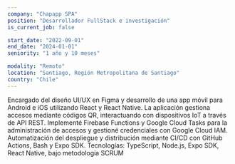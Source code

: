 ```yaml
---
company: "Chapapp SPA"
position: "Desarrollador FullStack e investigación"
is_current_job: false

start_date: "2022-09-01"
end_date: "2024-01-01"
seniority: "1 año y 10 meses"

modality: "Remoto"
location: "Santiago, Región Metropolitana de Santiago"
country: "Chile"
---
```


Encargado del diseño UI/UX en Figma y desarrollo de una app móvil para
Android e iOS utilizando React y React Native. La aplicación gestiona accesos
mediante códigos QR, interactuando con dispositivos IoT a través de API REST.
Implementé Firebase Functions y Google Cloud Tasks para la administración de
accesos y gestioné credenciales con Google Cloud IAM. Automatización del
despliegue y distribución mediante CI/CD con GitHub Actions, Bash y Expo SDK.
Tecnologías: TypeScript, Node.js, Expo SDK, React Native, bajo metodología
SCRUM
